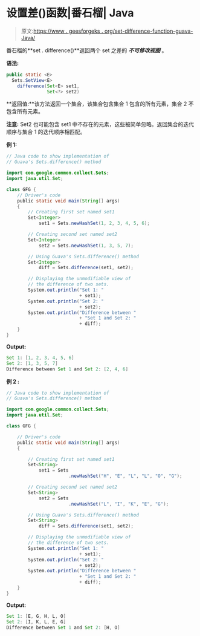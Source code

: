 # 设置差()函数|番石榴| Java

> 原文:[https://www . geesforgeks . org/set-difference-function-guava-Java/](https://www.geeksforgeeks.org/sets-difference-function-guava-java/)

番石榴的**set . difference()**返回两个 set 之差的 ***不可修改视图*** 。

**语法:**

```java
public static <E> 
  Sets.SetView<E> 
    difference(Set<E> set1,
               Set<?> set2)

```

**返回值:**该方法返回一个集合，该集合包含集合 1 包含的所有元素，集合 2 不包含所有元素。

**注意:** Set2 也可能包含 set1 中不存在的元素，这些被简单忽略。返回集合的迭代顺序与集合 1 的迭代顺序相匹配。

**例 1:**

```java
// Java code to show implementation of
// Guava's Sets.difference() method

import com.google.common.collect.Sets;
import java.util.Set;

class GFG {
    // Driver's code
    public static void main(String[] args)
    {
        // Creating first set named set1
        Set<Integer>
            set1 = Sets.newHashSet(1, 2, 3, 4, 5, 6);

        // Creating second set named set2
        Set<Integer>
            set2 = Sets.newHashSet(1, 3, 5, 7);

        // Using Guava's Sets.difference() method
        Set<Integer>
            diff = Sets.difference(set1, set2);

        // Displaying the unmodifiable view of
        // the difference of two sets.
        System.out.println("Set 1: "
                           + set1);
        System.out.println("Set 2: "
                           + set2);
        System.out.println("Difference between "
                           + "Set 1 and Set 2: "
                           + diff);
    }
}
```

**Output:**

```java
Set 1: [1, 2, 3, 4, 5, 6]
Set 2: [1, 3, 5, 7]
Difference between Set 1 and Set 2: [2, 4, 6]

```

**例 2 :**

```java
// Java code to show implementation of
// Guava's Sets.difference() method

import com.google.common.collect.Sets;
import java.util.Set;

class GFG {

    // Driver's code
    public static void main(String[] args)
    {

        // Creating first set named set1
        Set<String>
            set1 = Sets
                       .newHashSet("H", "E", "L", "L", "O", "G");

        // Creating second set named set2
        Set<String>
            set2 = Sets
                       .newHashSet("L", "I", "K", "E", "G");

        // Using Guava's Sets.difference() method
        Set<String>
            diff = Sets.difference(set1, set2);

        // Displaying the unmodifiable view of
        // the difference of two sets.
        System.out.println("Set 1: "
                           + set1);
        System.out.println("Set 2: "
                           + set2);
        System.out.println("Difference between "
                           + "Set 1 and Set 2: "
                           + diff);
    }
}
```

**Output:**

```java
Set 1: [E, G, H, L, O]
Set 2: [I, K, L, E, G]
Difference between Set 1 and Set 2: [H, O]

```